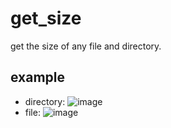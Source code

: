 # get_size
get the size of any file and directory.
## example
- directory: 
![image](https://user-images.githubusercontent.com/49264993/125168978-66851b80-e1bd-11eb-971f-583cc644012e.png)
- file:
![image](https://user-images.githubusercontent.com/49264993/125169016-8c122500-e1bd-11eb-86b2-75524d3b423d.png)

